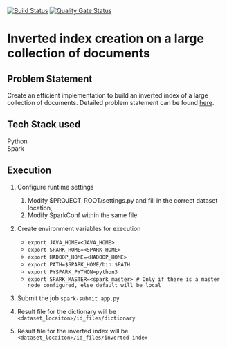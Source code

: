 [![Build Status](https://travis-ci.org/snemmani/de-challenge.svg?branch=master)](https://travis-ci.org/snemmani/de-challenge)
[![Quality Gate Status](https://sonarcloud.io/api/project_badges/measure?project=snemmani_de-challenge&metric=alert_status)](https://sonarcloud.io/dashboard?id=snemmani_de-challenge) 
# Inverted index creation on a large collection of documents

## Problem Statement
Create an efficient implementation to build an inverted index of a large collection of documents.
Detailed problem statement can be found [here](./problem-statement.pdf).

## Tech Stack used
Python<br>
Spark

## Execution
1. Configure runtime settings
    1. Modify $PROJECT_ROOT/settings.py and fill in the correct dataset location, 
    2. Modify SparkConf within the same file

2. Create environment variables for execution

    * `export JAVA_HOME=<JAVA_HOME>`
    * `export SPARK_HOME=<SPARK_HOME>`
    * `export HADOOP_HOME=<HADOOP_HOME>`
    * `export PATH=$SPARK_HOME/bin:$PATH`
    * `export PYSPARK_PYTHON=python3`
    * `export SPARK_MASTER=<spark_master> # Only if there is a master node configured, else default will be local`
    
3. Submit the job
    `spark-submit app.py`

4. Result file for the dictionary will be
    `<dataset_locaiton>/id_files/dictionary`

4. Result file for the inverted index will be
    `<dataset_locaiton>/id_files/inverted-index`
